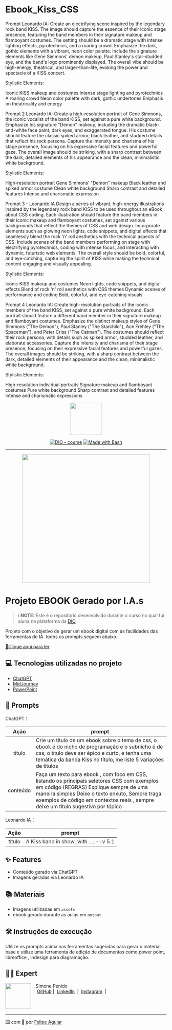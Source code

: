 # Ebook_Kiss_CSS

Prompt Leonardo IA:
Create an electrifying scene inspired by the legendary rock band KISS. The image should capture the essence of their iconic stage presence, featuring the band members in their signature makeup and flamboyant costumes. The setting should be a dramatic stage with intense lighting effects, pyrotechnics, and a roaring crowd. Emphasize the dark, gothic elements with a vibrant, neon color palette. Include the signature elements like Gene Simmons' demon makeup, Paul Stanley's star-studded eye, and the band's logo prominently displayed. The overall vibe should be high-energy, theatrical, and larger-than-life, evoking the power and spectacle of a KISS concert.

Stylistic Elements:

Iconic KISS makeup and costumes
Intense stage lighting and pyrotechnics
A roaring crowd
Neon color palette with dark, gothic undertones
Emphasis on theatricality and energy


Prompt 2 Leonardo IA: 
Create a high-resolution portrait of Gene Simmons, the iconic vocalist of the band KISS, set against a pure white background. Emphasize his signature "Demon" makeup, including the dramatic black-and-white face paint, dark eyes, and exaggerated tongue. His costume should feature the classic spiked armor, black leather, and studded details that reflect his rock persona. Capture the intensity and charisma of his stage presence, focusing on his expressive facial features and powerful gaze. The overall image should be striking, with a sharp contrast between the dark, detailed elements of his appearance and the clean, minimalistic white background.

Stylistic Elements:

High-resolution portrait
Gene Simmons' "Demon" makeup
Black leather and spiked armor costume
Clean white background
Sharp contrast and detailed features
Intense and charismatic expression

Prompt 3 - Leonardo IA 
Design a series of vibrant, high-energy illustrations inspired by the legendary rock band KISS to be used throughout an eBook about CSS coding. Each illustration should feature the band members in their iconic makeup and flamboyant costumes, set against various backgrounds that reflect the themes of CSS and web design. Incorporate elements such as glowing neon lights, code snippets, and digital effects that seamlessly blend the rock 'n' roll aesthetics with the technical aspects of CSS. Include scenes of the band members performing on stage with electrifying pyrotechnics, coding with intense focus, and interacting with dynamic, futuristic web elements. The overall style should be bold, colorful, and eye-catching, capturing the spirit of KISS while making the technical content engaging and visually appealing.

Stylistic Elements:

Iconic KISS makeup and costumes
Neon lights, code snippets, and digital effects
Blend of rock 'n' roll aesthetics with CSS themes
Dynamic scenes of performance and coding
Bold, colorful, and eye-catching visuals

Prompt 4 Leonardo IA:
Create high-resolution portraits of the iconic members of the band KISS, set against a pure white background. Each portrait should feature a different band member in their signature makeup and flamboyant costumes. Emphasize the distinct makeup styles of Gene Simmons ("The Demon"), Paul Stanley ("The Starchild"), Ace Frehley ("The Spaceman"), and Peter Criss ("The Catman"). The costumes should reflect their rock persona, with details such as spiked armor, studded leather, and elaborate accessories. Capture the intensity and charisma of their stage presence, focusing on their expressive facial features and powerful gazes. The overall images should be striking, with a sharp contrast between the dark, detailed elements of their appearance and the clean, minimalistic white background.

Stylistic Elements:

High-resolution individual portraits
Signature makeup and flamboyant costumes
Pure white background
Sharp contrast and detailed features
Intense and charismatic expressions

<p align="center">
    <img width="100" src=".github/assets/banner.png">
</p>


<p align="center">
<a href="https://dio.me/"><img src="https://img.shields.io/badge/DIO-Course-28DA77?logo=youtube" alt="DIO - course"></a>
<a href="https://www.gnu.org/software/bash/" title="Go to Bash homepage"><img src="https://img.shields.io/badge/Prompt-Project-blue?logo=gnu-bash&amp;logoColor=white" alt="Made with Bash"></a></p>

-------


<p align="center">
<img 
    src="./assets/cover.png"
    width="400"  
/>
</p>

# Projeto EBOOK Gerado por I.A.s


 > ℹ️ **NOTE:** Este é o repositório desenvolvido durante o curso no qual fui aluna na plataforma da [DIO](https://dio.me)

Projeto com o objetivo de gerar um ebook digital com as facilidades das ferramentas de IA. todos os prompts
seguem abaixo.

<a href="https://github.com/felipeAguiarCode/prompts-recipe-to-create-a-ebook/blob/main/output/ebook%20-%20css%20jedi%20output.pdf" title="View PDF now"> 📕Clique aqui para ler</a>

## 💻 Tecnologias utilizadas no projeto

- [ChatGPT](https://chat.openai.com/) 
- [MidJourney](https://www.midjourney.com/app/)
- [PowerPoint](https://www.microsoft.com/en/microsoft-365/powerpoint)

## 🧠 Prompts


ChatGPT：

|   Ação   | prompt                                                                                                                                                                                                                                                                         |
| :------: | ------------------------------------------------------------------------------------------------------------------------------------------------------------------------------------------------------------------------------------------------------------------------------ |
|  título  | Crie um título de um ebook sobre o tema de css, o ebook é do nicho de programação e o subnicho é de css, o título deve ser épico e curto, e tenha uma temática da banda Kiss no título, me liste 5 variações de títulos                                                        |
| conteúdo | Faça um texto para ebook , com foco em CSS, listando os principais seletores CSS com exemplos em código {REGRAS} Explique sempre de uma maneira simples Deixe o texto enxuto, Sempre traga exemplos de código em contextos reais , sempre deixe um título sugestivo por tópico |


Leonardo IA：

|  Ação  | prompt                                                                                 |
| :----: | -------------------------------------------------------------------------------------- |
| título | A Kiss band in show, with .....--v 5.1 |

## ✨ Features

- Conteúdo gerado via ChatGPT
- Imagens geradas via Leonardo IA

## 📚 Materiais

- Imagens utilizadas em `assets`
- ebook gerado durante as aulas em `output`

## 🛠️ Instruções de execução

Utilize os prompts acima nas ferramentas sugeridas para gerar o material base e utilize uma ferramenta de edição de documentos como power point, libreoffice , indesign para diagramação.

## 👨‍💻 Expert

<p>
    <img 
      align=left 
      margin=10 
      width=80 
      src="https://avatars.githubusercontent.com/u/37452836?v=4"
    />
    <p>&nbsp&nbsp&nbspSimone Penido<br>
    &nbsp&nbsp&nbsp
    <a href="https://github.com/SimonePenido">
    GitHub</a>&nbsp;|&nbsp;
    <a href="www.linkedin.com/in/
simone_penido">LinkedIn</a>
&nbsp;|&nbsp;
    <a href="https://www.instagram.com/admsimone/">
    Instagram</a>
&nbsp;|&nbsp;</p>
</p>
<br/><br/>
<p>

---

⌨️ com 💜 por [Felipe Aguiar](https://github.com/felipeAguiarCode)

